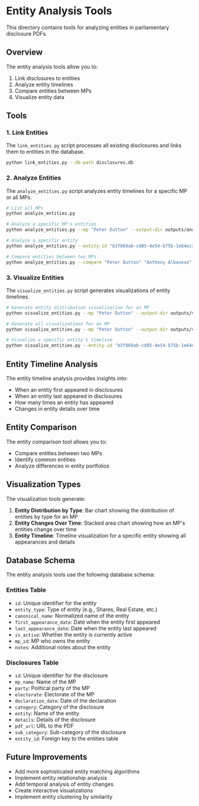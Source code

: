 # Entity Analysis Tools

This directory contains tools for analyzing entities in parliamentary disclosure PDFs.

## Overview

The entity analysis tools allow you to:

1. Link disclosures to entities
2. Analyze entity timelines
3. Compare entities between MPs
4. Visualize entity data

## Tools

### 1. Link Entities

The `link_entities.py` script processes all existing disclosures and links them to entities in the database.

```bash
python link_entities.py --db-path disclosures.db
```

### 2. Analyze Entities

The `analyze_entities.py` script analyzes entity timelines for a specific MP or all MPs.

```bash
# List all MPs
python analyze_entities.py

# Analyze a specific MP's entities
python analyze_entities.py --mp "Peter Dutton" --output-dir outputs/analysis

# Analyze a specific entity
python analyze_entities.py --entity-id "b3f869ab-cd85-4e54-b75b-1e64ec2d8b97" --output-dir outputs/analysis

# Compare entities between two MPs
python analyze_entities.py --compare "Peter Dutton" "Anthony Albanese" --output-dir outputs/analysis
```

### 3. Visualize Entities

The `visualize_entities.py` script generates visualizations of entity timelines.

```bash
# Generate entity distribution visualization for an MP
python visualize_entities.py --mp "Peter Dutton" --output-dir outputs/visualizations

# Generate all visualizations for an MP
python visualize_entities.py --mp "Peter Dutton" --output-dir outputs/visualizations --all-visualizations

# Visualize a specific entity's timeline
python visualize_entities.py --entity-id "b3f869ab-cd85-4e54-b75b-1e64ec2d8b97" --output-dir outputs/visualizations
```

## Entity Timeline Analysis

The entity timeline analysis provides insights into:

- When an entity first appeared in disclosures
- When an entity last appeared in disclosures
- How many times an entity has appeared
- Changes in entity details over time

## Entity Comparison

The entity comparison tool allows you to:

- Compare entities between two MPs
- Identify common entities
- Analyze differences in entity portfolios

## Visualization Types

The visualization tools generate:

1. **Entity Distribution by Type**: Bar chart showing the distribution of entities by type for an MP
2. **Entity Changes Over Time**: Stacked area chart showing how an MP's entities change over time
3. **Entity Timeline**: Timeline visualization for a specific entity showing all appearances and details

## Database Schema

The entity analysis tools use the following database schema:

### Entities Table

- `id`: Unique identifier for the entity
- `entity_type`: Type of entity (e.g., Shares, Real Estate, etc.)
- `canonical_name`: Normalized name of the entity
- `first_appearance_date`: Date when the entity first appeared
- `last_appearance_date`: Date when the entity last appeared
- `is_active`: Whether the entity is currently active
- `mp_id`: MP who owns the entity
- `notes`: Additional notes about the entity

### Disclosures Table

- `id`: Unique identifier for the disclosure
- `mp_name`: Name of the MP
- `party`: Political party of the MP
- `electorate`: Electorate of the MP
- `declaration_date`: Date of the declaration
- `category`: Category of the disclosure
- `entity`: Name of the entity
- `details`: Details of the disclosure
- `pdf_url`: URL to the PDF
- `sub_category`: Sub-category of the disclosure
- `entity_id`: Foreign key to the entities table

## Future Improvements

- Add more sophisticated entity matching algorithms
- Implement entity relationship analysis
- Add temporal analysis of entity changes
- Create interactive visualizations
- Implement entity clustering by similarity